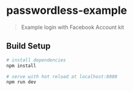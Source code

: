 # passwordless-example

> Example login with Facebook Account kit

## Build Setup

``` bash
# install dependencies
npm install

# serve with hot reload at localhost:8080
npm run dev
```
